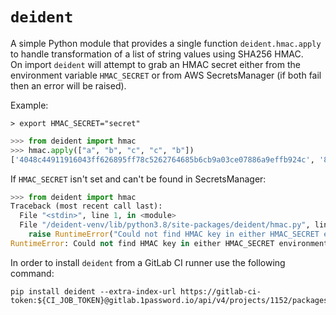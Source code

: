 # `deident`

A simple Python module that provides a single function `deident.hmac.apply` to handle transformation of a list of string values using SHA256 HMAC.  
On import `deident` will attempt to grab an HMAC secret either from the environment variable `HMAC_SECRET` or from AWS SecretsManager 
(if both fail then an error will be raised).

Example:

```shell
> export HMAC_SECRET="secret"
```

```python
>>> from deident import hmac
>>> hmac.apply(["a", "b", "c", "c", "b"])
['4048c44911916043ff626895ff78c5262764685b6cb9a03ce07886a9effb924c', '8caf295837e09c876c0c5ef729581d5e75ef93adc10420ce71aab05636ac63ed', 'ef006b65b8ce49c891479554278e47e7d76735e7ddd6392fc68342322f39e3c4', 'ef006b65b8ce49c891479554278e47e7d76735e7ddd6392fc68342322f39e3c4', '8caf295837e09c876c0c5ef729581d5e75ef93adc10420ce71aab05636ac63ed']
```

If `HMAC_SECRET` isn't set and can't be found in SecretsManager:

```python
>>> from deident import hmac
Traceback (most recent call last):
  File "<stdin>", line 1, in <module>
  File "/deident-venv/lib/python3.8/site-packages/deident/hmac.py", line 7, in <module>
    raise RuntimeError("Could not find HMAC key in either HMAC_SECRET environment variable or SecretsManager")
RuntimeError: Could not find HMAC key in either HMAC_SECRET environment variable or SecretsManager
```

In order to install `deident` from a GitLab CI runner use the following command:

```shell
pip install deident --extra-index-url https://gitlab-ci-token:${CI_JOB_TOKEN}@gitlab.1password.io/api/v4/projects/1152/packages/pypi/simple
```
